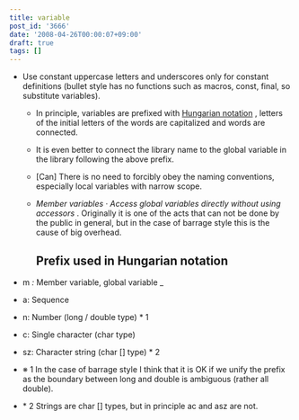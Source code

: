 ```yaml
---
title: variable
post_id: '3666'
date: '2008-04-26T00:00:07+09:00'
draft: true
tags: []
---
```


*   Use constant uppercase letters and underscores only for constant definitions (bullet style has no functions such as macros, const, final, so substitute variables).
    *   In principle, variables are prefixed with [Hungarian notation](http://ja.wikipedia.org/wiki/%E3%83%8F%E3%83%B3%E3%82%AC%E3%83%AA%E3%82%A2%E3%83%B3%E8%A8%98%E6%B3%95) , letters of the initial letters of the words are capitalized and words are connected.
    *   It is even better to connect the library name to the global variable in the library following the above prefix.
    *   \[Can\] There is no need to forcibly obey the naming conventions, especially local variables with narrow scope.
    *   _Member variables · Access global variables directly without using accessors_ . Originally it is one of the acts that can not be done by the public in general, but in the case of barrage style this is the cause of big overhead.
        
        ## Prefix used in Hungarian notation
        

*   m _:_ Member variable, global variable _
*   a: Sequence
*   n: Number (long / double type) * 1
*   c: Single character (char type)
*   sz: Character string (char \[\] type) * 2
*   ※ 1 In the case of barrage style I think that it is OK if we unify the prefix as the boundary between long and double is ambiguous (rather all double).
*   \* 2 Strings are char \[\] types, but in principle ac and asz are not.

